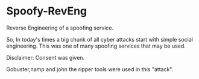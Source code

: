 # Spoofy-RevEng
Reverse Engineering of a spoofing service.


So, In today's times a big chunk of all cyber attacks start with simple social engineering. This was one of many spoofing services that may be used. 

Disclaimer: Consent was given.

Gobuster,namp and john the ripper tools were used in this "attack". 
